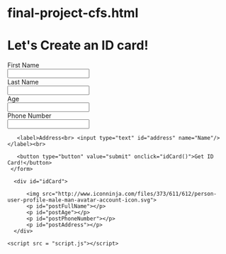# final-project-cfs.html
<!DOCTYPE html>
   <head>
       <meta charset="utf-8">
       <title></title>
      <link rel="stylesheet" href="style.css"> 
      <link href="https://fonts.googleapis.com/css?family=Encode+Sans+Condensed" rel="stylesheet">

   </head>
   <body>
          <h1>Let's Create an ID card!</h1>
     <form>
       <label>First Name<br> <input type="text" id="firstName" name="First Name"/></label><br>
       <label>Last Name<br> <input type="text" id="lastName" name="Last Name"/></label><br>
       <label>Age<br> <input type="number" id="age" name="Age"/></label><br>
       <label>Phone Number<br> <input type="number" id="phoneNumber" name="Phone Number"/></label><br>

       <label>Address<br> <input type="text" id="address" name="Name"/></label><br>

       <button type="button" value="submit" onclick="idCard()">Get ID Card!</button>
     </form>

      <div id="idCard">

          <img src="http://www.iconninja.com/files/373/611/612/person-user-profile-male-man-avatar-account-icon.svg">
          <p id="postFullName"></p>
          <p id="postAge"></p>
          <p id="postPhoneNumber"></p>
          <p id="postAddress"></p>
      </div>
  
    <script src = "script.js"></script>
   </body>
</html>

